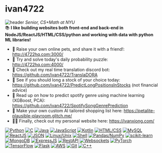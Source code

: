 # ivan4722
![header](https://i.imgur.com/ldbOX1J.png)
*Senior, CS+Math at NYU*\
📚 **I like building websites both front-end and back-end in NodeJS/ReactJS/HTML/CSS/python and working with data with python ML libraries!**
- 🐶 Raise your own online pets, and share it with a friend!: http://4722hq.com:3000/
- 🧩 Try and solve today's daily probability puzzle: http://4722hq.com:4000/
- 🤖 Check out my real time translation discord bot: https://github.com/ivan4722/TranslaDORA
- 💸 See if you should long a stock of your choice today: https://github.com/ivan4722/PredictLongPositionsInStocks (not financial advice)
- 🎵 Read up on how to predict spotify genre using machine learning (XGBoost, PCA): https://github.com/ivan4722/SpotifySongGenrePrediction
- 🥑 Make your own custom AI tailored shopping list here: https://petalite-plausible-playroom.glitch.me/
- 🧍‍♂️ Finally, check out my personal website here: https://ivanxiong.com/

[![Python](https://img.shields.io/badge/-Python-3776AB?logo=python&logoColor=white&style=for-the-badge)](https://www.python.org/)
[![C](https://img.shields.io/badge/-C-A8B9CC?logo=c&logoColor=white&style=for-the-badge)](https://en.wikipedia.org/wiki/C_(programming_language))
[![Java](https://img.shields.io/badge/-Java-007396?logo=java&logoColor=white&style=for-the-badge)](https://www.java.com/)
[![JavaScript](https://img.shields.io/badge/-JavaScript-F7DF1E?logo=javascript&logoColor=black&style=for-the-badge)](https://developer.mozilla.org/en-US/docs/Web/JavaScript)
[![Kotlin](https://img.shields.io/badge/-Kotlin-0095D5?logo=kotlin&logoColor=white&style=for-the-badge)](https://kotlinlang.org/)
[![HTML/CSS](https://img.shields.io/badge/-HTML%2FCSS-E34F26?logo=html5&logoColor=white&style=for-the-badge)](https://developer.mozilla.org/en-US/docs/Web/HTML)
[![MySQL](https://img.shields.io/badge/-MySQL-4479A1?logo=mysql&logoColor=white&style=for-the-badge)](https://www.mysql.com/)
[![ReactJS](https://img.shields.io/badge/-ReactJS-61DAFB?logo=react&logoColor=white&style=for-the-badge)](https://reactjs.org/)
[![JSON](https://img.shields.io/badge/-JSON-000000?logo=json&logoColor=white&style=for-the-badge)](https://www.json.org/)
[![Linux/Unix](https://img.shields.io/badge/-Linux%2FUnix-000000?logo=linux&logoColor=white&style=for-the-badge)](https://www.linux.org/)
[![Shell](https://img.shields.io/badge/-Shell-5391FE?logo=gnu-bash&logoColor=white&style=for-the-badge)](https://www.gnu.org/software/bash/)
[![Pandas/NumPy](https://img.shields.io/badge/-Pandas%2FNumPy-4EABD6?logo=pandas&logoColor=white&style=for-the-badge)](https://pandas.pydata.org/)
[![scikit-learn](https://img.shields.io/badge/-scikit--learn-F7931E?logo=scikit-learn&logoColor=white&style=for-the-badge)](https://scikit-learn.org/)
[![MongoDB](https://img.shields.io/badge/-MongoDB-47A248?logo=mongodb&logoColor=white&style=for-the-badge)](https://www.mongodb.com/)
[![ExpressJS](https://img.shields.io/badge/-ExpressJS-000000?logo=express&logoColor=white&style=for-the-badge)](https://expressjs.com/)
[![RestAPI](https://img.shields.io/badge/-RestAPI-009688?logo=rest&logoColor=white&style=for-the-badge)](https://restfulapi.net/)
[![Websockets](https://img.shields.io/badge/-Websockets-4A90E2?logo=websocket&logoColor=white&style=for-the-badge)](https://developer.mozilla.org/en-US/docs/Web/API/WebSockets_API)
[![PyTorch](https://img.shields.io/badge/-PyTorch-EE4C2C?logo=pytorch&logoColor=white&style=for-the-badge)](https://pytorch.org/)
[![TensorFlow](https://img.shields.io/badge/-TensorFlow-FF6F00?logo=tensorflow&logoColor=white&style=for-the-badge)](https://www.tensorflow.org/)
[![Flask](https://img.shields.io/badge/-Flask-000000?logo=flask&logoColor=white&style=for-the-badge)](https://flask.palletsprojects.com/)
[![AWS](https://img.shields.io/badge/-AWS-232F3E?logo=amazon-aws&logoColor=white&style=for-the-badge)](https://aws.amazon.com/)
[![Git](https://img.shields.io/badge/-Git-F05032?logo=git&logoColor=white&style=for-the-badge)](https://git-scm.com/)
[![C++](https://img.shields.io/badge/-C++-00599C?logo=c%2B%2B&logoColor=white&style=for-the-badge)](https://isocpp.org/)
